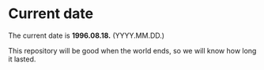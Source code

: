 # Current date

The current date is **1996.08.18.** (YYYY.MM.DD.)

This repository will be good when the world ends, so we will know how long it lasted.